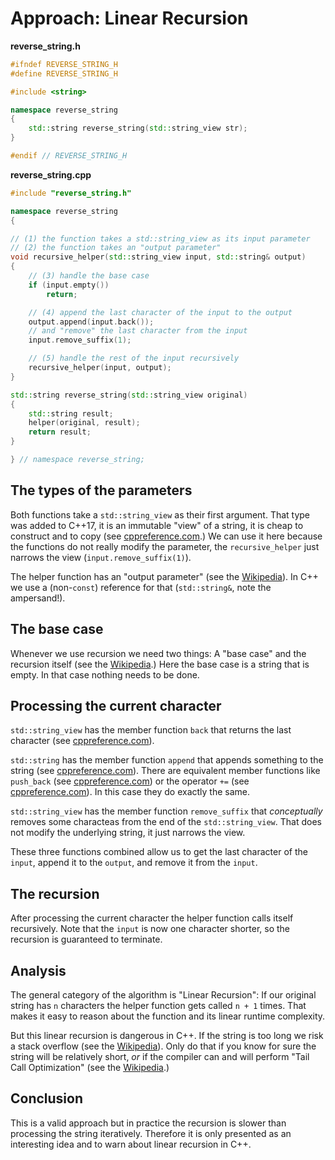 # Approach: Linear Recursion

**reverse_string.h**
```cpp
#ifndef REVERSE_STRING_H
#define REVERSE_STRING_H

#include <string>

namespace reverse_string
{
    std::string reverse_string(std::string_view str);
}

#endif // REVERSE_STRING_H
```

**reverse_string.cpp**
```cpp
#include "reverse_string.h"

namespace reverse_string
{

// (1) the function takes a std::string_view as its input parameter
// (2) the function takes an "output parameter"
void recursive_helper(std::string_view input, std::string& output)
{
    // (3) handle the base case
    if (input.empty())
        return;

    // (4) append the last character of the input to the output
    output.append(input.back());
    // and "remove" the last character from the input
    input.remove_suffix(1);

    // (5) handle the rest of the input recursively
    recursive_helper(input, output);
}

std::string reverse_string(std::string_view original)
{
    std::string result;
    helper(original, result);
    return result;
}

} // namespace reverse_string;
```

## The types of the parameters

Both functions take a `std::string_view` as their first argument.
That type was added to C++17, it is an immutable "view" of a string, it is cheap to construct and to copy (see [cppreference.com][cppref-stringview].)
We can use it here because the functions do not really modify the parameter, the `recursive_helper` just narrows the view (`input.remove_suffix(1)`).

The helper function has an "output parameter" (see the [Wikipedia][wiki-output-parameter]).
In C++ we use a (non-`const`) reference for that (`std::string&`, note the ampersand!).

## The base case

Whenever we use recursion we need two things:
A "base case" and the recursion itself (see the [Wikipedia][wiki-recursion].)
Here the base case is a string that is empty.
In that case nothing needs to be done.

## Processing the current character

`std::string_view` has the member function `back` that returns the last character (see [cppreference.com][cppref-stringview-back]).

`std::string` has the member function `append` that appends something to the string (see [cppreference.com][cppref-string-append]).
There are equivalent member functions like `push_back` (see [cppreference.com][cppref-string-pushback]) or the operator `+=` (see [cppreference.com][cppref-string-operator-plus-assign]).
In this case they do exactly the same.

`std::string_view` has the member function `remove_suffix` that *conceptually* removes some characteas from the end of the `std::string_view`.
That does not modify the underlying string, it just narrows the view.

These three functions combined allow us to get the last character of the `input`, append it to the `output`, and remove it from the `input`.

## The recursion

After processing the current character the helper function calls itself recursively.
Note that the `input` is now one character shorter, so the recursion is guaranteed to terminate.

## Analysis

The general category of the algorithm is "Linear Recursion":
If our original string has `n` characters the helper function gets called `n + 1` times.
That makes it easy to reason about the function and its linear runtime complexity.

But this linear recursion is dangerous in C++.
If the string is too long we risk a stack overflow (see the [Wikipedia][wiki-stack-overflow]).
Only do that if you know for sure the string will be relatively short, *or* if the compiler can and will perform "Tail Call Optimization" (see the [Wikipedia][wiki-tail-call].)

## Conclusion

This is a valid approach but in practice the recursion is slower than processing the string iteratively.
Therefore it is only presented as an interesting idea and to warn about linear recursion in C++.

[cppref-stringview]: https://en.cppreference.com/w/cpp/string/basic_string_view
[wiki-output-parameter]: https://en.wikipedia.org/wiki/Parameter_(computer_programming)#Output_parameters
[wiki-recursion]: https://en.wikipedia.org/wiki/Recursion_(computer_science)
[cppref-stringview-back]: https://en.cppreference.com/w/cpp/string/basic_string_view/back
[cppref-string-append]: https://en.cppreference.com/w/cpp/string/basic_string/append
[cppref-string-pushback]: https://en.cppreference.com/w/cpp/string/basic_string/push_back
[cppref-string-operator-plus-assign]: https://en.cppreference.com/w/cpp/string/basic_string/operator%2B%3D
[cppref-stringview-removesuffix]: https://en.cppreference.com/w/cpp/string/basic_string_view/remove_suffix
[wiki-stack-overflow]: https://en.wikipedia.org/wiki/Stack_overflow
[wiki-tail-call]: https://en.wikipedia.org/wiki/Tail_call
